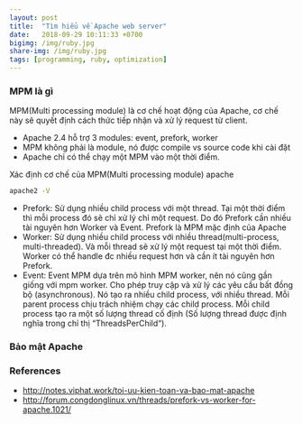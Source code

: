 ```yaml
---
layout: post
title:  "Tìm hiểu về Apache web server"
date:   2018-09-29 10:11:33 +0700
bigimg: /img/ruby.jpg
share-img: /img/ruby.jpg
tags: [programming, ruby, optimization]
---
```


### MPM là gì
MPM(Multi processing module) là cơ chế hoạt động của Apache, cơ chế này sẽ quyết định cách thức tiếp nhận và xử lý request từ client.
- Apache 2.4 hỗ trợ 3 modules: event, prefork, worker
- MPM không phải là module, nó được compile vs source code khi cài đặt
- Apache chỉ có thể chạy một MPM vào một thời điểm.

Xác định cơ chế của MPM(Multi processing module) apache
```bash
apache2 -V
```

- Prefork: Sử dụng nhiều child process với một thread. Tại một thời điểm thì mỗi process đó sẽ chỉ xử lý chỉ một request. Do đó Prefork cần nhiều tài nguyên hơn Worker và Event. Prefork là MPM mặc định của Apache
- Worker: Sử dụng nhiều child process với nhiều thread(multi-process, multi-threaded). Và mỗi thread sẽ xử lý một request tại một thời điểm. Worker có thể handle đc nhiều request hơn và cần ít tài nguyên hơn Prefork.
- Event: Event MPM dựa trên mô hình MPM worker, nên nó cũng gần giống với mpm worker. Cho phép truy cập và xử lý các yêu cầu bất đồng bộ (asynchronous).
Nó tạo ra nhiều child process, với nhiều thread. Mỗi parent process chịu trách nhiệm chạy các child process. Mỗi child process tạo ra một số lượng thread cố định (Số lượng thread được định nghĩa trong chỉ thị “ThreadsPerChild“).

### Bảo mật Apache

### References
- http://notes.viphat.work/toi-uu-kien-toan-va-bao-mat-apache
- http://forum.congdonglinux.vn/threads/prefork-vs-worker-for-apache.1021/